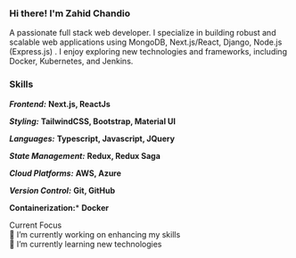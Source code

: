 ### Hi there! I'm Zahid Chandio
A passionate full stack web developer. I specialize in building robust and scalable web applications using MongoDB, Next.js/React, Django, Node.js (Express.js) . I enjoy exploring new technologies and frameworks, including Docker, Kubernetes, and Jenkins.

### Skills
***Frontend:*** **Next.js, ReactJs**

***Styling:*** **TailwindCSS, Bootstrap, Material UI**

***Languages:*** **Typescript, Javascript, JQuery**

***State Management:*** **Redux, Redux Saga**

***Cloud Platforms:*** **AWS, Azure**

***Version Control:*** **Git, GitHub**

**Containerization:*** **Docker**


Current Focus<br>
🔭 I’m currently working on enhancing my skills<br>
🌱 I’m currently learning new technologies<br><br>
